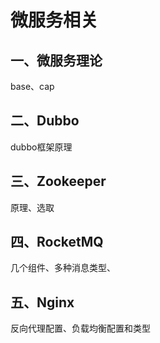 # 微服务相关

## 一、微服务理论

base、cap

## 二、Dubbo

dubbo框架原理

## 三、Zookeeper

原理、选取

## 四、RocketMQ

几个组件、多种消息类型、

## 五、Nginx

反向代理配置、负载均衡配置和类型